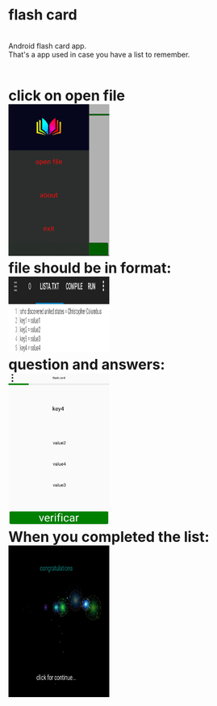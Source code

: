 # flash card
<br>
Android flash card app.<br>
That's a app used in case you have a list to remember.<br>
<br>
<h1>click on open file
<br>
<img src="images/img1.jpg" width=200 height=300>
<br>
file should be in format:<br>
<img src="images/img2.jpg" width=200 height=150>
<br>
question and answers:
<br>
<img src="images/img3.jpg" width=200 height=300>
<br>
When you completed the list:
<br>
<img src="images/img4.jpg" width=200 height=300>
<br>
</h1>
